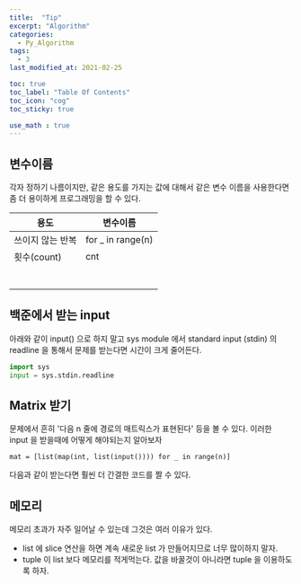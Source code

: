 ```yaml
---
title:  "Tip"
excerpt: "Algorithm"
categories:
  - Py_Algorithm
tags:
  - 3
last_modified_at: 2021-02-25

toc: true
toc_label: "Table Of Contents"
toc_icon: "cog"
toc_sticky: true

use_math : true
---
```




## 변수이름

각자 정하기 나름이지만, 같은 용도를 가지는 값에 대해서 같은 변수 이름을 사용한다면 좀 더 용이하게 프로그래밍을 할 수 있다.

| 용도             | 변수이름          |
| ---------------- | ----------------- |
| 쓰이지 않는 반복 | for _ in range(n) |
| 횟수(count)      | cnt               |
|                  |                   |
|                  |                   |
|                  |                   |
|                  |                   |
|                  |                   |
|                  |                   |
|                  |                   |



## 백준에서 받는 input

아래와 같이 input() 으로 하지 말고 sys module 에서 standard input (stdin) 의 readline 을 통해서 문제를 받는다면 시간이 크게 줄어든다.

```python
import sys
input = sys.stdin.readline
```



## Matrix 받기

문제에서 흔히 '다음 n 줄에 경로의 매트릭스가 표현된다' 등을 볼 수 있다. 이러한 input 을 받을때에 어떻게 해야되는지 알아보자

```
mat = [list(map(int, list(input()))) for _ in range(n)]
```

다음과 같이 받는다면 훨씬 더 간결한 코드를 짤 수 있다.



##  메모리

메모리 초과가 자주 일어날 수 있는데 그것은 여러 이유가 있다.

- list 에 slice 연산을 하면 계속 새로운 list 가 만들어지므로 너무 많이하지 말자.
- tuple 이 list 보다 메모리를 적게먹는다. 값을 바꿀것이 아니라면 tuple 을 이용하도록 하자.


